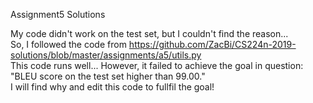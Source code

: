 Assignment5 Solutions  
  
My code didn't work on the test set, but I couldn't find the reason...  
So, I followed the code from https://github.com/ZacBi/CS224n-2019-solutions/blob/master/assignments/a5/utils.py  
This code runs well...
However, it failed to achieve the goal in question: "BLEU score on the test set higher than 99.00."  
I will find why and edit this code to fullfil the goal!  
